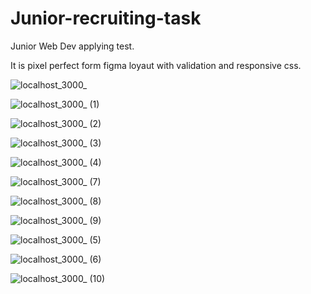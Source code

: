 # Junior-recruiting-task

Junior Web Dev applying test.

It is pixel perfect form figma loyaut with validation and responsive css.

![localhost_3000_](https://user-images.githubusercontent.com/61510461/225887653-d9178e4a-ba75-47e2-9f14-9bb15ef97376.png)

![localhost_3000_ (1)](https://user-images.githubusercontent.com/61510461/225887679-65937793-faad-4cae-9c5d-506cc45e5f68.png)

![localhost_3000_ (2)](https://user-images.githubusercontent.com/61510461/225887702-75200206-e460-4343-94db-1a41302c42e2.png)

![localhost_3000_ (3)](https://user-images.githubusercontent.com/61510461/225887723-9a3edbd9-92fe-4b3d-ab97-331f726793c9.png)

![localhost_3000_ (4)](https://user-images.githubusercontent.com/61510461/225888875-d7e9a2c7-0b38-4c34-b53c-01e06ad23280.png)

![localhost_3000_ (7)](https://user-images.githubusercontent.com/61510461/225888894-7ec2f6b8-5293-4929-8604-104fc19f7233.png)

![localhost_3000_ (8)](https://user-images.githubusercontent.com/61510461/225888902-7d5a1e86-1323-42f1-8824-97386b82343f.png)

![localhost_3000_ (9)](https://user-images.githubusercontent.com/61510461/225888924-c08a8f33-4658-4849-8ec0-ba7707d72e4a.png)

![localhost_3000_ (5)](https://user-images.githubusercontent.com/61510461/225887755-3cd5f2ae-aba2-416d-b3c6-33a87bfa33aa.png)

![localhost_3000_ (6)](https://user-images.githubusercontent.com/61510461/225887771-21e502a0-c9b0-4d12-a9ab-a865086436ac.png)

![localhost_3000_ (10)](https://user-images.githubusercontent.com/61510461/225887853-33068a12-e771-4c8f-ad8f-8cd91d513650.png)


